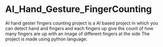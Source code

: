 # AI_Hand_Gesture_FingerCounting

AI hand gester fingers counting project is a AI based project in which you can detect hand and fingers and each fingers up give the count of how many fingers are up with an image of different fingers at the side The project is made using python language.
